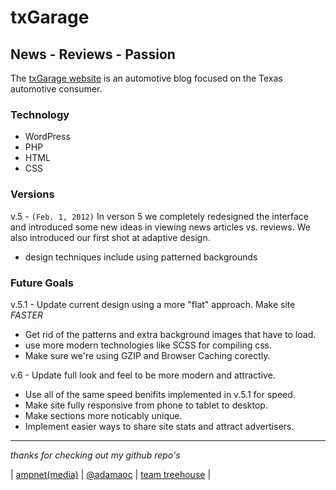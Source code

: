 # txGarage #
News - Reviews - Passion
 ------------------------

The [txGarage website](http://txgarage.com) is an automotive blog focused on the Texas automotive consumer. 

### Technology ###
* WordPress
* PHP
* HTML
* CSS

### Versions ###

v.5 - `(Feb. 1, 2012)` In verson 5 we completely redesigned the interface and introduced some new ideas in viewing news articles vs. reviews. We also introduced our first shot at adaptive design. 

* design techniques include using patterned backgrounds 

### Future Goals ###
v.5.1 - Update current design using a more "flat" approach. Make site _FASTER_

* Get rid of the patterns and extra background images that have to load.
* use more modern technologies like SCSS for compiling css.
* Make sure we're using GZIP and Browser Caching corectly.

v.6 - Update full look and feel to be more modern and attractive.

* Use all of the same speed benifits implemented in v.5.1 for speed.
* Make site fully responsive from phone to tablet to desktop.
* Make sections more noticably unique.
* Implement easier ways to share site stats and attract advertisers.

* * *

_thanks for checking out my github repo's_ 

| [ampnet(media)](http://ampnetmedia.com/) | [@adamaoc](http://twitter.com/adamaoc/) | [team treehouse](http://teamtreehouse.com/adamaoc) | 







